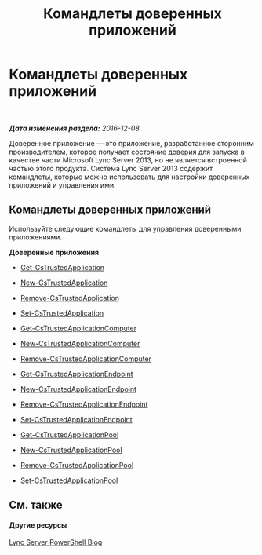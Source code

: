 ﻿---
title: Командлеты доверенных приложений
TOCTitle: Командлеты доверенных приложений
ms:assetid: 4d6ae0dc-e3e0-4519-8b74-9e941dea21e0
ms:mtpsurl: https://technet.microsoft.com/ru-ru/library/Gg415652(v=OCS.15)
ms:contentKeyID: 49309715
ms.date: 12/10/2016
mtps_version: v=OCS.15
ms.translationtype: HT
---

# Командлеты доверенных приложений

 

_**Дата изменения раздела:** 2016-12-08_

Доверенное приложение — это приложение, разработанное сторонним производителем, которое получает состояние доверия для запуска в качестве части Microsoft Lync Server 2013, но не является встроенной частью этого продукта. Система Lync Server 2013 содержит командлеты, которые можно использовать для настройки доверенных приложений и управления ими.

## Командлеты доверенных приложений

Используйте следующие командлеты для управления доверенными приложениями.

**Доверенные приложения**

  -   
    [Get-CsTrustedApplication](get-cstrustedapplication.md)

  -   
    [New-CsTrustedApplication](new-cstrustedapplication.md)

  -   
    [Remove-CsTrustedApplication](remove-cstrustedapplication.md)

  -   
    [Set-CsTrustedApplication](set-cstrustedapplication.md)

  -   
    [Get-CsTrustedApplicationComputer](get-cstrustedapplicationcomputer.md)

  -   
    [New-CsTrustedApplicationComputer](new-cstrustedapplicationcomputer.md)

  -   
    [Remove-CsTrustedApplicationComputer](remove-cstrustedapplicationcomputer.md)

  -   
    [Get-CsTrustedApplicationEndpoint](get-cstrustedapplicationendpoint.md)

  -   
    [New-CsTrustedApplicationEndpoint](new-cstrustedapplicationendpoint.md)

  -   
    [Remove-CsTrustedApplicationEndpoint](remove-cstrustedapplicationendpoint.md)

  -   
    [Set-CsTrustedApplicationEndpoint](set-cstrustedapplicationendpoint.md)

  -   
    [Get-CsTrustedApplicationPool](get-cstrustedapplicationpool.md)

  -   
    [New-CsTrustedApplicationPool](new-cstrustedapplicationpool.md)

  -   
    [Remove-CsTrustedApplicationPool](remove-cstrustedapplicationpool.md)

  -   
    [Set-CsTrustedApplicationPool](set-cstrustedapplicationpool.md)

## См. также

#### Другие ресурсы

[Lync Server PowerShell Blog](http://go.microsoft.com/fwlink/?linkid=203150%26clcid=0x419)

